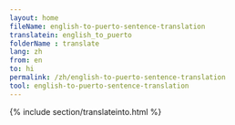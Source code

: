 ```yaml
---
layout: home
fileName: english-to-puerto-sentence-translation
translatein: english_to_puerto
folderName : translate
lang: zh
from: en
to: hi
permalink: /zh/english-to-puerto-sentence-translation
tool: english-to-puerto-sentence-translation
---
```

{% include section/translateinto.html %}